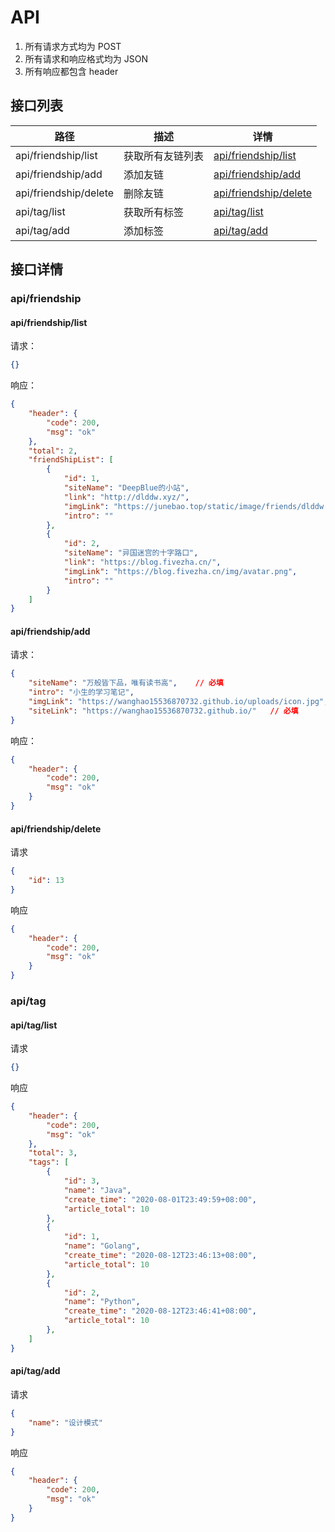 # API

1. 所有请求方式均为 POST
2. 所有请求和响应格式均为 JSON
3. 所有响应都包含 header

## 接口列表

|路径|描述|详情|
|----|----|----|
|api/friendship/list|获取所有友链列表|[api/friendship/list](#apifriendshiplist)|
|api/friendship/add| 添加友链 |[api/friendship/add](#apifriendshipadd)     |
|api/friendship/delete| 删除友链| [api/friendship/delete](#apifriendshipdelete)|
|api/tag/list| 获取所有标签 | [api/tag/list](#apitaglist)|
|api/tag/add|添加标签 | [api/tag/add](#apitagadd)|

## 接口详情

### api/friendship

#### api/friendship/list

请求：


```json
{}
```

响应：

```json
{
    "header": {
        "code": 200,
        "msg": "ok"
    },
    "total": 2,
    "friendShipList": [
        {
            "id": 1,
            "siteName": "DeepBlue的小站",
            "link": "http://dlddw.xyz/",
            "imgLink": "https://junebao.top/static/image/friends/dlddw.png",
            "intro": ""
        },
        {
            "id": 2,
            "siteName": "异国迷宫的十字路口",
            "link": "https://blog.fivezha.cn/",
            "imgLink": "https://blog.fivezha.cn/img/avatar.png",
            "intro": ""
        }
    ]
}
```

#### api/friendship/add

请求：

```json
{
    "siteName": "万般皆下品，唯有读书高",    // 必填
    "intro": "小生的学习笔记",
    "imgLink": "https://wanghao15536870732.github.io/uploads/icon.jpg",
    "siteLink": "https://wanghao15536870732.github.io/"   // 必填
}
```

响应：

```json
{
    "header": {
        "code": 200,
        "msg": "ok"
    }
}
```

#### api/friendship/delete

请求

```json
{
    "id": 13
}
```

响应

```json
{
    "header": {
        "code": 200,
        "msg": "ok"
    }
}
```

### api/tag

#### api/tag/list

请求

```json
{}
```

响应

```json
{
    "header": {
        "code": 200,
        "msg": "ok"
    },
    "total": 3,
    "tags": [
        {
            "id": 3,
            "name": "Java",
            "create_time": "2020-08-01T23:49:59+08:00",
            "article_total": 10
        },
        {
            "id": 1,
            "name": "Golang",
            "create_time": "2020-08-12T23:46:13+08:00",
            "article_total": 10
        },
        {
            "id": 2,
            "name": "Python",
            "create_time": "2020-08-12T23:46:41+08:00",
            "article_total": 10
        },
    ]
}
```

#### api/tag/add

请求

```json
{
    "name": "设计模式"
}
```

响应

```json
{
    "header": {
        "code": 200,
        "msg": "ok"
    }
}
```
